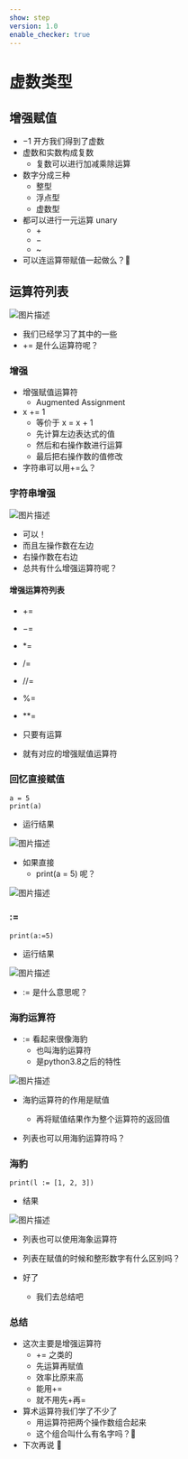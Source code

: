 ```yaml
---
show: step
version: 1.0
enable_checker: true
---
```


# 虚数类型

## 增强赋值

- $-1$ 开方我们得到了虚数
- 虚数和实数构成复数
  - 复数可以进行加减乘除运算
- 数字分成三种
  - 整型
  - 浮点型
  - 虚数型
- 都可以进行一元运算 unary
  - $+$
  - $-$
  - ~
- 可以连运算带赋值一起做么？🤔

## 运算符列表

![图片描述](https://doc.shiyanlou.com/courses/uid1190679-20210822-1629602782870)

- 我们已经学习了其中的一些
- $+=$ 是什么运算符呢？

### 增强

- 增强赋值运算符
	- Augmented Assignment
- x += 1
	- 等价于 x = x + 1
	- 先计算左边表达式的值
	- 然后和右操作数进行运算
	- 最后把右操作数的值修改
- 字符串可以用+=么？

### 字符串增强

![图片描述](https://doc.shiyanlou.com/courses/uid1190679-20210822-1629606963155)

- 可以！
- 而且左操作数在左边
- 右操作数在右边
- 总共有什么增强运算符呢？

#### 增强运算符列表

- $+=$
- $-=$
- $*=$
- $/=$
- $//=$
- %=
- $**=$

- 只要有运算
- 就有对应的增强赋值运算符


### 回忆直接赋值

```python3
a = 5
print(a)
```

- 运行结果

![图片描述](https://doc.shiyanlou.com/courses/uid1190679-20231230-1703902381939)

- 如果直接
	- print(a = 5) 呢？

![图片描述](https://doc.shiyanlou.com/courses/uid1190679-20231230-1703902418279)

### :=

```
print(a:=5)
```

- 运行结果

![图片描述](https://doc.shiyanlou.com/courses/uid1190679-20231230-1703902480902)

- := 是什么意思呢？

### 海豹运算符

- := 看起来很像海豹
	- 也叫海豹运算符
	- 是python3.8之后的特性

![图片描述](https://doc.shiyanlou.com/courses/uid1190679-20231230-1703902503309)

- 海豹运算符的作用是赋值
	- 再将赋值结果作为整个运算符的返回值

- 列表也可以用海豹运算符吗？

### 海豹

```python3 
print(l := [1, 2, 3])
```

- 结果

![图片描述](https://doc.shiyanlou.com/courses/uid1190679-20231230-1703902787654)

- 列表也可以使用海象运算符
- 列表在赋值的时候和整形数字有什么区别吗？

- 好了
	- 我们去总结吧

### 总结
- 这次主要是增强运算符
	- += 之类的
	- 先运算再赋值
	- 效率比原来高
	- 能用+=
	- 就不用先+再=
- 算术运算符我们学了不少了
  - 用运算符把两个操作数组合起来
  - 这个组合叫什么有名字吗？🤔
- 下次再说 👋